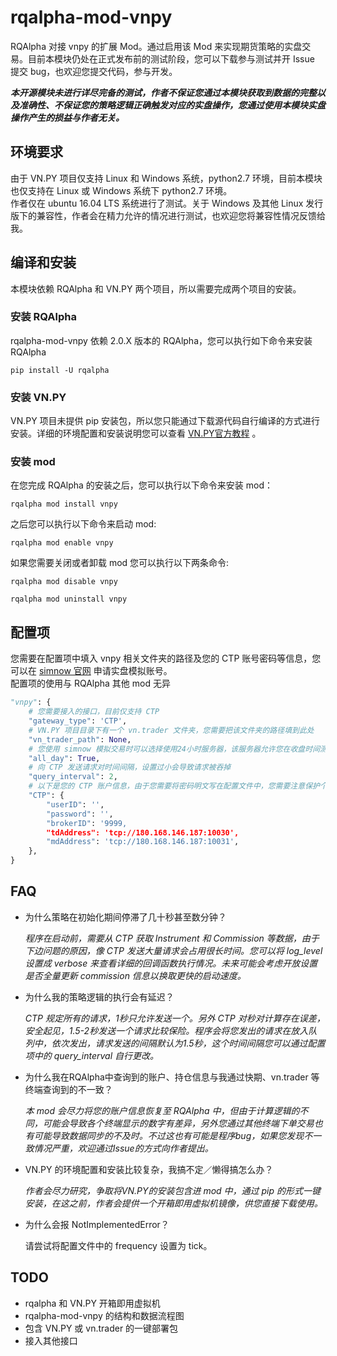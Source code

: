 # rqalpha-mod-vnpy
RQAlpha 对接 vnpy 的扩展 Mod。通过启用该 Mod 来实现期货策略的实盘交易。目前本模块仍处在正式发布前的测试阶段，您可以下载参与测试并开 Issue 提交 bug，也欢迎您提交代码，参与开发。  

***本开源模块未进行详尽完备的测试，作者不保证您通过本模块获取到数据的完整以及准确性、不保证您的策略逻辑正确触发对应的实盘操作，您通过使用本模块实盘操作产生的损益与作者无关。***

## 环境要求
由于 VN.PY 项目仅支持 Linux 和 Windows 系统，python2.7 环境，目前本模块也仅支持在 Linux 或 Windows 系统下 python2.7 环境。  
作者仅在 ubuntu 16.04 LTS 系统进行了测试。关于 Windows 及其他 Linux 发行版下的兼容性，作者会在精力允许的情况进行测试，也欢迎您将兼容性情况反馈给我。


## 编译和安装

本模块依赖 RQAlpha 和 VN.PY 两个项目，所以需要完成两个项目的安装。

### 安装 RQAlpha
 rqalpha-mod-vnpy 依赖 2.0.X 版本的 RQAlpha，您可以执行如下命令来安装 RQAlpha
 
 ```
 pip install -U rqalpha
 ```

### 安装 VN.PY
 VN.PY 项目未提供 pip 安装包，所以您只能通过下载源代码自行编译的方式进行安装。详细的环境配置和安装说明您可以查看 [VN.PY官方教程](http://www.vnpy.org/pages/tutorial.html) 。
 
### 安装 mod
在您完成 RQAlpha 的安装之后，您可以执行以下命令来安装 mod：

```
rqalpha mod install vnpy
```
之后您可以执行以下命令来启动 mod:

```
rqalpha mod enable vnpy
```
如果您需要关闭或者卸载 mod 您可以执行以下两条命令:

```
rqalpha mod disable vnpy

rqalpha mod uninstall vnpy
```

## 配置项
您需要在配置项中填入 vnpy 相关文件夹的路径及您的 CTP 账号密码等信息，您可以在 [simnow 官网](http://www.simnow.com.cn) 申请实盘模拟账号。  
配置项的使用与 RQAlpha 其他 mod 无异

``` python
"vnpy": {
    # 您需要接入的接口，目前仅支持 CTP
    "gateway_type": 'CTP',
    # VN.PY 项目目录下有一个 vn.trader 文件夹，您需要把该文件夹的路径填到此处
    "vn_trader_path": None,
    # 您使用 simnow 模拟交易时可以选择使用24小时服务器，该服务器允许您在收盘时间测试相关 API，如果您需要全天候测试，您需要开启此项。
    "all_day": True,
    # 向 CTP 发送请求对时间间隔，设置过小会导致请求被吞掉
    "query_interval": 2,
    # 以下是您的 CTP 账户信息，由于您需要将密码明文写在配置文件中，您需要注意保护个人隐私。
    "CTP": {
        "userID": '',
        "password": '',
        "brokerID": '9999,
      	"tdAddress": 'tcp://180.168.146.187:10030',
      	"mdAddress": 'tcp://180.168.146.187:10031',
    },
}
```
## FAQ
* 为什么策略在初始化期间停滞了几十秒甚至数分钟？   

	*程序在启动前，需要从 CTP 获取 Instrument 和 Commission 等数据，由于下边问题的原因，像 CTP 发送大量请求会占用很长时间。您可以将 log_level 设置成 verbose 来查看详细的回调函数执行情况。未来可能会考虑开放设置是否全量更新 commission 信息以换取更快的启动速度。*
* 为什么我的策略逻辑的执行会有延迟？
    
    *CTP 规定所有的请求，1秒只允许发送一个。另外 CTP 对秒对计算存在误差，安全起见，1.5-2秒发送一个请求比较保险。程序会将您发出的请求在放入队列中，依次发出，请求发送的间隔默认为1.5秒，这个时间间隔您可以通过配置项中的 query_interval 自行更改。*
* 为什么我在RQAlpha中查询到的账户、持仓信息与我通过快期、vn.trader 等终端查询到的不一致？

	*本 mod 会尽力将您的账户信息恢复至 RQAlpha 中，但由于计算逻辑的不同，可能会导致各个终端显示的数字有差异，另外您通过其他终端下单交易也有可能导致数据同步的不及时。不过这也有可能是程序bug，如果您发现不一致情况严重，欢迎通过Issue的方式向作者提出。*

* VN.PY 的环境配置和安装比较复杂，我搞不定／懒得搞怎么办？

	*作者会尽力研究，争取将VN.PY的安装包含进 mod 中，通过 pip 的形式一键安装，在这之前，作者会提供一个开箱即用虚拟机镜像，供您直接下载使用。*

* 为什么会报 NotImplementedError？

    请尝试将配置文件中的 frequency 设置为 tick。


## TODO

* rqalpha 和 VN.PY 开箱即用虚拟机
* rqalpha-mod-vnpy 的结构和数据流程图
* 包含 VN.PY 或 vn.trader 的一键部署包
* 接入其他接口

